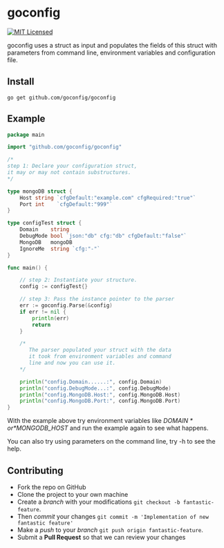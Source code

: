# goconfig
[![MIT Licensed](https://img.shields.io/badge/license-MIT-green.svg)](https://tldrlegal.com/license/mit-license)

goconfig uses a struct as input and populates the fields of this struct with parameters from command line, environment variables and configuration file.

## Install

```
go get github.com/goconfig/goconfig
```

## Example

```go
package main

import "github.com/goconfig/goconfig"

/*
step 1: Declare your configuration struct,
it may or may not contain substructures.
*/

type mongoDB struct {
	Host string `cfgDefault:"example.com" cfgRequired:"true"`
	Port int    `cfgDefault:"999"`
}

type configTest struct {
	Domain    string
	DebugMode bool `json:"db" cfg:"db" cfgDefault:"false"`
	MongoDB   mongoDB
	IgnoreMe  string `cfg:"-"`
}

func main() {

	// step 2: Instantiate your structure.
	config := configTest{}

	// step 3: Pass the instance pointer to the parser
	err := goconfig.Parse(&config)
	if err != nil {
		println(err)
		return
	}

	/*
	   The parser populated your struct with the data
	   it took from environment variables and command
	   line and now you can use it.
	*/

	println("config.Domain......:", config.Domain)
	println("config.DebugMode...:", config.DebugMode)
	println("config.MongoDB.Host:", config.MongoDB.Host)
	println("config.MongoDB.Port:", config.MongoDB.Port)
}
```

With the example above try environment variables like *$DOMAIN* or *$MONGODB_HOST* and run the example again to see what happens.

You can also try using parameters on the command line, try -h to see the help.

## Contributing

- Fork the repo on GitHub
- Clone the project to your own machine
- Create a *branch* with your modifications `git checkout -b fantastic-feature`.
- Then _commit_ your changes `git commit -m 'Implementation of new fantastic feature'`
- Make a _push_ to your _branch_ `git push origin fantastic-feature`.
- Submit a **Pull Request** so that we can review your changes
